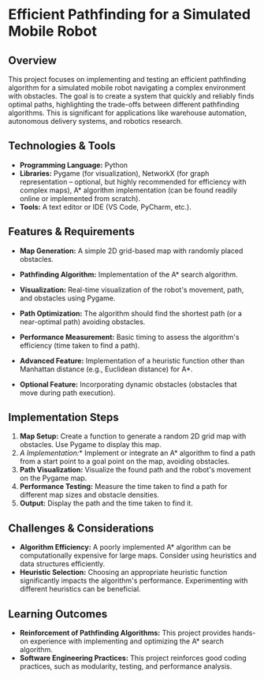 # Efficient Pathfinding for a Simulated Mobile Robot

## Overview

This project focuses on implementing and testing an efficient pathfinding algorithm for a simulated mobile robot navigating a complex environment with obstacles. The goal is to create a system that quickly and reliably finds optimal paths, highlighting the trade-offs between different pathfinding algorithms.  This is significant for applications like warehouse automation, autonomous delivery systems, and robotics research.

## Technologies & Tools

* **Programming Language:** Python
* **Libraries:** Pygame (for visualization), NetworkX (for graph representation – optional, but highly recommended for efficiency with complex maps), A* algorithm implementation (can be found readily online or implemented from scratch).
* **Tools:**  A text editor or IDE (VS Code, PyCharm, etc.).

## Features & Requirements

- **Map Generation:**  A simple 2D grid-based map with randomly placed obstacles.
- **Pathfinding Algorithm:** Implementation of the A* search algorithm.
- **Visualization:** Real-time visualization of the robot's movement, path, and obstacles using Pygame.
- **Path Optimization:** The algorithm should find the shortest path (or a near-optimal path) avoiding obstacles.
- **Performance Measurement:**  Basic timing to assess the algorithm's efficiency (time taken to find a path).

- **Advanced Feature:**  Implementation of a heuristic function other than Manhattan distance (e.g., Euclidean distance) for A*.
- **Optional Feature:**  Incorporating dynamic obstacles (obstacles that move during path execution).

## Implementation Steps

1. **Map Setup:** Create a function to generate a random 2D grid map with obstacles.  Use Pygame to display this map.
2. **A* Implementation:** Implement or integrate an A* algorithm to find a path from a start point to a goal point on the map, avoiding obstacles.
3. **Path Visualization:**  Visualize the found path and the robot's movement on the Pygame map.
4. **Performance Testing:**  Measure the time taken to find a path for different map sizes and obstacle densities.
5. **Output:** Display the path and the time taken to find it.


## Challenges & Considerations

- **Algorithm Efficiency:**  A poorly implemented A* algorithm can be computationally expensive for large maps. Consider using heuristics and data structures efficiently.
- **Heuristic Selection:**  Choosing an appropriate heuristic function significantly impacts the algorithm's performance. Experimenting with different heuristics can be beneficial.


## Learning Outcomes

- **Reinforcement of Pathfinding Algorithms:**  This project provides hands-on experience with implementing and optimizing the A* search algorithm.
- **Software Engineering Practices:** This project reinforces good coding practices, such as modularity, testing, and performance analysis.

